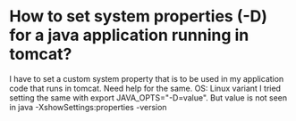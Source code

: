 
# How to set system properties (-D) for a java application running in tomcat?

I have to set a custom system property that is to be used in my application code that runs in tomcat.
Need help for the same.
OS: Linux variant
I tried setting the same with export JAVA_OPTS="-D<prop>=value".
But value is not seen in java -XshowSettings:properties -version

        